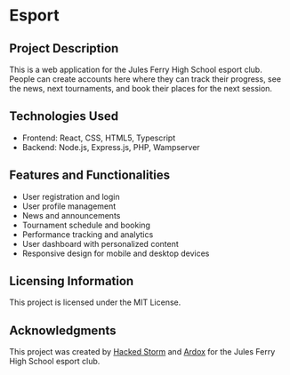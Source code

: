 # Esport

## Project Description

This is a web application for the Jules Ferry High School esport club. People can create accounts here where they can track their progress, see the news, next tournaments, and book their places for the next session.

## Technologies Used

- Frontend: React, CSS, HTML5, Typescript
- Backend: Node.js, Express.js, PHP, Wampserver

## Features and Functionalities

- User registration and login
- User profile management
- News and announcements
- Tournament schedule and booking
- Performance tracking and analytics
- User dashboard with personalized content
- Responsive design for mobile and desktop devices

## Licensing Information

This project is licensed under the MIT License.

## Acknowledgments

This project was created by <a href='https://github.com/hackedstor'>Hacked Storm</a> and <a href='https://levraiardox.is-a.dev'>Ardox</a> for the Jules Ferry High School esport club.
